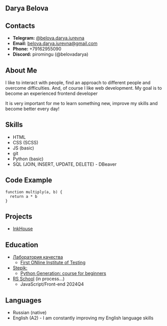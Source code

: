 ## Darya Belova

## Contacts

- **Telegram:** [@belova.darya.iurevna](https://t.me/belova_darya_iurevna)
- **Email:** belova.darya.iurevna@gmail.com
- **Phone:** +79162955090 
- **Discord:** piromingu (@belovadarya)

## About Me

I like to interact with people, find an approach to different people and overcome difficulties. And, of course I like web development. My goal is to become an experienced frontend developer

It is very important for me to learn something new, improve my skills and become better every day!

## Skills

- HTML
- CSS (SCSS)
- JS (basic)
- git
- Python (basic)
- SQL (JOIN, INSERT, UPDATE, DELETE) - DBeaver

## Code Example

```
function multiply(a, b) {
  return a * b
}
```

## Projects

- [InkHouse](https://belovadarya.github.io/inkhouse/)

## Education

- [Лаборатория качества](https://qaschool.ru/)
  - [First ONline Institute of Testing](https://qaschool.ru/school-center/certificate.php?id=23035&lang=en)
- [Stepik:](https://stepik.org/)
  - [Python Generation: course for beginners](https://stepik.org/cert/2225414?lang=en)
- [RS School](https://rs.school/) (in process…)
  - JavaScript/Front-end 2024Q4

## Languages

- Russian (native)
- English (A2) - I am constantly improving my English language skills

